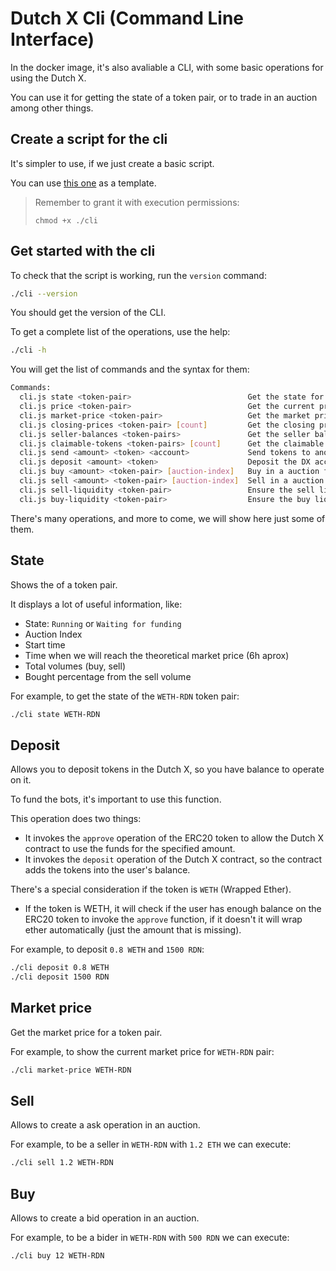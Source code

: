 # Dutch X Cli (Command Line Interface)
In the docker image, it's also avaliable a CLI, with some basic operations for 
using the Dutch X.

You can use it for getting the state of a token pair, or to trade in an auction
among other things.

## Create a script for the cli
It's simpler to use, if we just create a basic script.

You can use [this one](../cli) as a template.

> Remember to grant it with execution permissions:
>
> `chmod +x ./cli`

## Get started with the cli

To check that the script is working, run the `version` command:
```bash
./cli --version
```

You should get the version of the CLI.

To get a complete list of the operations, use the help:

```bash
./cli -h
```

You will get the list of commands and the syntax for them:

```bash
Commands:
  cli.js state <token-pair>                          Get the state for a given pair (i.e. WETH-RDN)
  cli.js price <token-pair>                          Get the current price for a token pair
  cli.js market-price <token-pair>                   Get the market price for a token pair
  cli.js closing-prices <token-pair> [count]         Get the closing prices for a given pair (i.e. WETH-RDN)
  cli.js seller-balances <token-pairs>               Get the seller balances for the las auctions (i.e. claimable-tokens WETH-RDN,WETH-OMG)
  cli.js claimable-tokens <token-pairs> [count]      Get the claimable tokens for a list of token pair (i.e. claimable-tokens WETH-RDN,WETH-OMG)
  cli.js send <amount> <token> <account>             Send tokens to another account
  cli.js deposit <amount> <token>                    Deposit the DX account depositing tokens into it
  cli.js buy <amount> <token-pair> [auction-index]   Buy in a auction for a token pair
  cli.js sell <amount> <token-pair> [auction-index]  Sell in a auction for a token pair
  cli.js sell-liquidity <token-pair>                 Ensure the sell liquidity for a token pair
  cli.js buy-liquidity <token-pair>                  Ensure the buy liquidity for a token pair
```

There's many operations, and more to come, we will show here just some of them.

## State
Shows the of a token pair.

It displays a lot of useful information, like:
* State: `Running` or `Waiting for funding`
* Auction Index
* Start time
* Time when we will reach the theoretical market price (6h aprox)
* Total volumes (buy, sell)
* Bought percentage from the sell volume

For example, to get the state of the `WETH-RDN` token pair:

```bash
./cli state WETH-RDN
```

## Deposit
Allows you to deposit tokens in the Dutch X, so you have balance to operate on 
it.

To fund the bots, it's important to use this function. 

This operation does two things:
* It invokes the `approve` operation of the ERC20 token to allow the Dutch X 
contract to use the funds for the specified amount.
* It invokes the `deposit` operation of the Dutch X contract, so the contract
adds the tokens into the user's balance.

There's a special consideration if the token is `WETH` (Wrapped Ether).
* If the token is WETH, it will check if the user has enough balance on the 
ERC20 token to invoke the `approve` function, if it doesn't it will wrap ether
automatically (just the amount that is missing).


For example, to deposit `0.8 WETH` and `1500 RDN`:

```bash
./cli deposit 0.8 WETH
./cli deposit 1500 RDN
```

## Market price
Get the market price for a token pair.

For example, to show the current market price for `WETH-RDN` pair:

```bash
./cli market-price WETH-RDN
```

## Sell
Allows to create a ask operation in an auction.

For example, to be a seller in `WETH-RDN` with `1.2 ETH` we can execute:

```bash
./cli sell 1.2 WETH-RDN
```

## Buy
Allows to create a bid operation in an auction.

For example, to be a bider in `WETH-RDN` with `500 RDN` we can execute:

```bash
./cli buy 12 WETH-RDN
```
